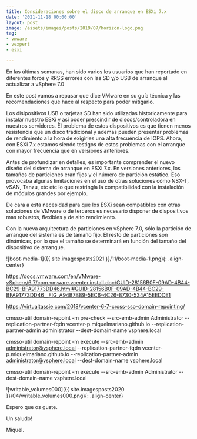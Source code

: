 ```yaml
---
title: Consideraciones sobre el disco de arranque en ESXi 7.x
date: '2021-11-18 00:00:00'
layout: post
image: /assets/images/posts/2019/07/horizon-logo.png
tag:
- vmware
- vexpert
- esxi

---
```


En las últimas semanas, han sido varios los usuarios que han reportado en diferentes foros y RRSS errores con las SD y/o USB de arranque al actualizar a vSphere 7.0

En este post vamos a repasar que dice VMware en su guía técnica y las recomendaciones que hace al respecto para poder mitigarlo.

Los disipositivos USB o tarjetas SD han sido utilizadas historicamente para instalar nuestro ESXi y así poder prescindir de discos/controladora en nuestros servidores.
El problema de estos dispositivos es que tienen menos resistencia que un disco tradicional y ademas pueden presentar problemas de rendimiento a la hora de exigirles una alta frecuéncia de IOPS. Ahora, con ESXi 7.x estamos siendo testigos de estos problemas con el arranque con mayor frecuencia que en versiones anteriores.

Antes de profundizar en detalles, es importante comprender el nuevo diseño del sistema de arranque en ESXi 7.x. En versiones anteriores, los tamaños de particiones eran fijos y el número de partición estático. Eso provocaba algunas limitaciones en el uso de otras soluciones cómo NSX-T, vSAN, Tanzu, etc etc lo que restringía la compatibilidad con la instalación de módulos grandes por ejemplo.

De cara a esta necesidad para que los ESXi sean compatibles con otras soluciones de VMware o de terceros es necesario disponer de dispositivos mas robustos, flexibles y de alto rendimiento.

Con la nueva arquitectura de particiones en vSphere 7.0, sólo la partición de arranque del sistema es de tamaño fijo. El resto de particiones son dinámicas, por lo que el tamaño se determinará en función del tamaño del dispositivo de arranque.


![boot-media-1]({{ site.imagesposts2021 }}/11/boot-media-1.png){: .align-center}






https://docs.vmware.com/en/VMware-vSphere/6.7/com.vmware.vcenter.install.doc/GUID-28156B0F-09AD-4B44-BC29-BFA91773DD46.html#GUID-28156B0F-09AD-4B44-BC29-BFA91773DD46__FIG_A94B7B89-5EC6-4C26-8730-534A15EEDCE1

https://virtualtassie.com/2018/vcenter-6-7-cross-sso-domain-repointing/


cmsso-util domain-repoint -m pre-check --src-emb-admin Administrator --replication-partner-fqdn vcenter-p.miquelmariano.github.io --replication-partner-admin administrator --dest-domain-name vsphere.local

cmsso-util domain-repoint -m execute --src-emb-admin administrator@vsphere.local --replication-partner-fqdn vcenter-p.miquelmariano.github.io --replication-partner-admin administrator@vsphere.local --dest-domain-name vsphere.local

cmsso-util domain-repoint -m execute --src-emb-admin Administrator  --dest-domain-name vsphere.local


![writable_volumes000]({{ site.imagesposts2020 }}/04/writable_volumes000.png){: .align-center}



Espero que os guste.

Un saludo!

Miquel.


